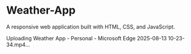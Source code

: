 # Weather-App
A responsive web application built with HTML, CSS, and JavaScript.


Uploading Weather App - Personal - Microsoft​ Edge 2025-08-13 10-23-34.mp4…

